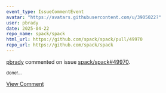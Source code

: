 ```yaml
---
event_type: IssueCommentEvent
avatar: "https://avatars.githubusercontent.com/u/3905022?"
user: pbrady
date: 2025-04-22
repo_name: spack/spack
html_url: https://github.com/spack/spack/pull/49970
repo_url: https://github.com/spack/spack
---
```


<a href='https://github.com/pbrady' target='_blank'>pbrady</a> commented on issue <a href='https://github.com/spack/spack/pull/49970' target='_blank'>spack/spack#49970</a>.

<small>done!...</small>

<a href='https://github.com/spack/spack/pull/49970' target='_blank'>View Comment</a>